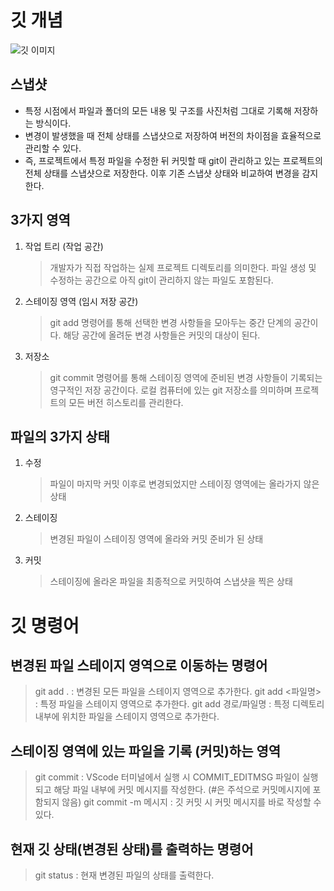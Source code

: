 # 깃 개념

![깃 이미지](https://encrypted-tbn0.gstatic.com/images?q=tbn:ANd9GcT2aRJR6dWUGsjhkUzKkGp-3787npBEJcJblg&s)

## 스냅샷

-   특정 시점에서 파일과 폴더의 모든 내용 및 구조를 사진처럼 그대로 기록해 저장하는 방식이다.
-   변경이 발생했을 때 전체 상태를 스냅샷으로 저장하여 버전의 차이점을 효율적으로 관리할 수 있다.
-   즉, 프로젝트에서 특정 파일을 수정한 뒤 커밋할 때 git이 관리하고 있는 프로젝트의 전체 상태를 스냅샷으로 저장한다. 이후 기존 스냅샷 상태와 비교하여 변경을 감지한다.

## 3가지 영역

1. 작업 트리 (작업 공간)
    > 개발자가 직접 작업하는 실제 프로젝트 디렉토리를 의미한다.
    > 파일 생성 및 수정하는 공간으로 아직 git이 관리하지 않는 파일도 포함된다.
2. 스테이징 영역 (임시 저장 공간)
    > git add 명령어를 통해 선택한 변경 사항들을 모아두는 중간 단계의 공간이다.
    > 해당 공간에 올려둔 변경 사항들은 커밋의 대상이 된다.
3. 저장소
    > git commit 명령어를 통해 스테이징 영역에 준비된 변경 사항들이 기록되는 영구적인 저장 공간이다.
    > 로컬 컴퓨터에 있는 git 저장소를 의미하며 프로젝트의 모든 버전 히스토리를 관리한다.

## 파일의 3가지 상태

1. 수정
    > 파일이 마지막 커밋 이후로 변경되었지만 스테이징 영역에는 올라가지 않은 상태
2. 스테이징
    > 변경된 파일이 스테이징 영역에 올라와 커밋 준비가 된 상태
3. 커밋
    > 스테이징에 올라온 파일을 최종적으로 커밋하여 스냅샷을 찍은 상태

# 깃 명령어

## 변경된 파일 스테이지 영역으로 이동하는 명령어

> git add . : 변경된 모든 파일을 스테이지 영역으로 추가한다.
> git add <파일명> : 특정 파일을 스테이지 영역으로 추가한다.
> git add 경로/파일명 : 특정 디렉토리 내부에 위치한 파일을 스테이지 영역으로 추가한다.

## 스테이징 영역에 있는 파일을 기록 (커밋)하는 영역

> git commit : VScode 터미널에서 실행 시 COMMIT_EDITMSG 파일이 실행되고 해당 파일 내부에 커밋 메시지를 작성한다. (#은 주석으로 커밋메시지에 포함되지 않음)
> git commit -m 메시지 : 깃 커밋 시 커밋 메시지를 바로 작성할 수 있다.

## 현재 깃 상태(변경된 상태)를 출력하는 명령어

> git status : 현재 변경된 파일의 상태를 출력한다.
